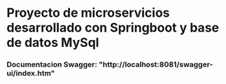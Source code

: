 <H1> Proyecto de microservicios desarrollado con Springboot y base de datos MySql </H1>

<h3>Documentacion Swagger: <a href:"http://localhost:8081/swagger-ui/index.htm"/>"http://localhost:8081/swagger-ui/index.htm"</h3>
